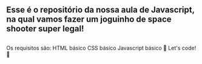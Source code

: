 ## Esse é o repositório da nossa aula de Javascript, na qual vamos fazer um joguinho de space shooter super legal!
##
Os requisitos são:
HTML básico
CSS básico
Javascript básico
🚀 Let's code! 🚀
